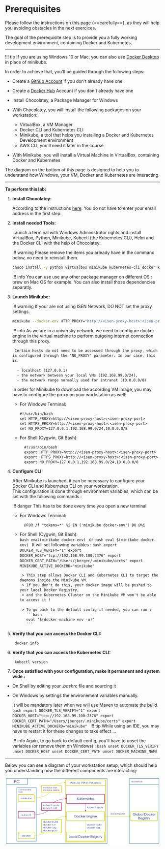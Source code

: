 # Prerequisites

Please follow the instructions on this page {==carefully==}, as they will help you avoiding obstacles in the next exercices.  

The goal of the prerequisite step is to provide you a fully working development environment, containing Docker and Kubernetes.

---

!!! tip
    If you are using Windows 10 or Mac, you can also use [Docker Desktop](https://www.docker.com/products/docker-desktop) in place of minikube.

In order to achieve that, you'll be guided through the following steps:

* Create a [Github Account](https://github.com/join?source=header-home) if you don't already have one

* Create a [Docker Hub](https://hub.docker.com/signup) Account if you don't already have one 

* Install Chocolatey, a Package Manager for Windows

* With Chocolatey, you will install the following packages on your workstation:  
    - VirtualBox, a VM Manager
    - Docker CLI and Kubernetes CLI
    - Minikube, a tool that helps you installing a Docker and Kubernetes Development environment
    - AWS CLI, you'll need it later in the course
    
* With Minikube, you will install a Virtual Machine in VirtualBox, containing Docker and Kubernetes

The diagram on the bottom of this page is designed to help you to understand how Windows, your VM, Docker and Kubernetes are interacting.

---

**To perform this lab:**

1. **Install Chocolatey:** 
   
    According to the instructions [here](https://chocolatey.org/install). 
    You do not have to enter your email address in the first step.  

1. **Install needed Tools:**

    Launch a terminal with Windows Administrator rights and install VirtualBox, Python, Minikube, Kubectl (the Kubernetes CLI), Helm and the Docker CLI with the help of Chocolatey:
    
    !!! warning
        Please remove the items you arleady have in the command below, no need to reinstall them.
        
    ```bash 
    choco install -y python virtualbox minikube kubernetes-cli docker kubernetes-helm awscli
    ```
   !!! info
        You can use use any other package manager on different OS : brew on Mac OS for example.
        You can also install those dependencies separatly.
   
 
1. **Launch Minikube:**

    !!! warning
        If your are not using ISEN Network, DO NOT set the proxy settings.
     
    ```bash
    minikube --docker-env HTTP_PROXY="http://<isen-proxy-host>:<isen-proxy-port>" --docker-env HTTPS_PROXY="http://<isen-proxy-host>:<isen-proxy-port>" --docker-env NO_PROXY="127.0.0.1,192.168.99.0/24,10.0.0.0/8" start
    ```

    !!! info
        As we are in a universtiy network, we need to configure docker engine in the virtual machine to perform outgoing internet connection through this proxy.
        
        Certain hosts do not need to be accessed through the proxy, which is configured through the "NO_PROXY" parameter. In our case, this is:
        
         - localhost (127.0.0.1)
         - the network between your local VMs (192.168.99.0/24), 
         - the network range normally used for intranet (10.0.0.0/8)

    In order for Minikube to download the according VM image, you may have to configure the proxy on your workstation as well:  

    -   For Windows Terminal:  
            
            #!/usr/bin/bash
            set HTTP_PROXY=http://<isen-proxy-host>:<isen-proxy-port>
            set HTTPS_PROXY=http://<isen-proxy-host>:<isen-proxy-port>
            set NO_PROXY=127.0.0.1,192.168.99.0/24,10.0.0.0/8

    - For Shell (Cygwin, Git Bash):  

            #!/usr/bin/bash
            export HTTP_PROXY=http://<isen-proxy-host>:<isen-proxy-port>
            export HTTPS_PROXY=http://<isen-proxy-host>:<isen-proxy-port>
            export NO_PROXY=127.0.0.1,192.168.99.0/24,10.0.0.0/8

1. **Configure CLI:**
 
    After Minikube is launched, it can be necessary to configure your Docker CLI and Kubernetes CLI on your workstation.  
    This configuration is done through environment variables, which can be set with the following commands :
         
    !!! danger
        This has to be done every time you open a new terminal

    - For Windows Terminal:  

            @FOR /f "tokens=*" %i IN ('minikube docker-env') DO @%i

    - For Shell (Cygwin, Git Bash):  
            ```bash
            eval(minikube docker-env)
            ```
        or
            ```bash
            eval $(minikube docker-env)
            ```
        It will set following variables :
          ```bash
          export DOCKER_TLS_VERIFY="1"
          export DOCKER_HOST="tcp://192.168.99.100:2376"
          export DOCKER_CERT_PATH="/Users/jberger/.minikube/certs"
          export MINIKUBE_ACTIVE_DOCKERD="minikube"
          ```
    
           > This step allows Docker CLI and Kubernetes CLI to target the daemons inside the Minikube VM.
           > If you don't do this, your docker image will be pushed to your local Docker Registry, 
           > and the Kubernetes Cluster on the Minikube VM won't be able to access it !
        
           > To go back to the default config if needed, you can run :                                                                                                                                                                                                                                                                                                                                                                                                                                                                                                                                                                                                                                                                                                                                                                                                 
             ```bash
             eval "$(docker-machine env -u)"
             ```

1. **Verify that you can access the Docker CLI:**

        docker info

1. **Verify that you can access the Kubernetes CLI:**

        kubectl version

1. **Once satisfied with your configuration, make it permanent and system wide :**

 - On Shell by editing your *.bashrc* file and sourcing it
 - On Windows by settings the environement variables manually.

    It will be mandatory later when we will use Maven to automate the build.
          ```bash
           export DOCKER_TLS_VERIFY="1"
           export DOCKER_HOST="tcp://192.168.99.100:2376"
           export DOCKER_CERT_PATH="/Users/jberger/.minikube/certs"
           export MINIKUBE_ACTIVE_DOCKERD="minikube"
          ```
    !!! tip
        While using an IDE, you may have to restart it for these changes to take effect ...

    !!! info
        Again, to go back to default config, you'll have to unset the variables (or remove them on Windows) :
        ```bash
         unset DOCKER_TLS_VERIFY
         unset DOCKER_HOST
         unset DOCKER_CERT_PATH
         unset DOCKER_MACHINE_NAME
        ```

---

Below you can see a diagram of your workstation setup, which should help you understanding how the different components are interacting:  

![Workstation Setup](./files/prerequisites/setup.png "Workstation Setup")